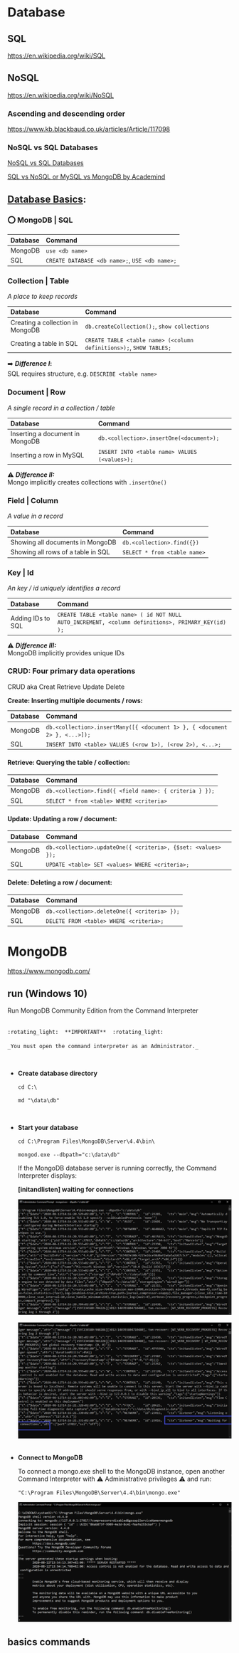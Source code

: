 # Database

## SQL

https://en.wikipedia.org/wiki/SQL  

## NoSQL

https://en.wikipedia.org/wiki/NoSQL  

### Ascending and descending order

https://www.kb.blackbaud.co.uk/articles/Article/117098  

### NoSQL vs SQL Databases

[NoSQL vs SQL Databases](https://www.mongodb.com/nosql-explained/nosql-vs-sql)  

[SQL vs NoSQL or MySQL vs MongoDB by Academind](https://www.youtube.com/watch?v=ZS_kXvOeQ5Y)  

## [**Database Basics**](https://github.com/FBw-26/lessons/blob/master/MongoDB.md):

### :o: MongoDB | SQL

|Database|Command|
|:-------|:------|
|MongoDB |`use <db name>`|
|SQL     |`CREATE DATABASE <db name>;`, `USE <db name>;`|

### Collection | Table

_A place to keep records_  

|Database|Command|
|:-------|:------|
|Creating a collection in MongoDB|`db.createCollection();`, `show collections`|
|Creating a table in SQL|`CREATE TABLE <table name> (<column definitions>);`, `SHOW TABLES;`|

:arrow_right: **_Difference I_:**  
SQL requires structure, e.g. `DESCRIBE <table name>`  

### Document | Row

_A single record in a collection / table_  

|Database|Command|
|:-------|:------|
|Inserting a document in MongoDB|`db.<collection>.insertOne(<document>);`|
|Inserting a row in MySQL|`INSERT INTO <table name> VALUES (<values>);`|

:warning: **_Difference II:_**  
Mongo implicitly creates collections with `.insertOne()`  

### Field | Column

_A value in a record_  

|Database|Command|
|:-------|:------|
|Showing all documents in MongoDB|`db.<collection>.find({})`|
|Showing all rows of a table in SQL|`SELECT * from <table name>`|

### Key | Id

_An key / id uniquely identifies a record_  

|Database|Command|
|:-------|:------|
|Adding IDs to SQL|`CREATE TABLE <table name> ( id NOT NULL AUTO_INCREMENT, <column definitions>, PRIMARY_KEY(id) );`|

:warning: **_Difference III:_**  
MongoDB implicitly provides unique IDs  

### CRUD: Four primary data operations

CRUD aka Creat Retrieve Update Delete  

**Create: Inserting multiple documents / rows:**

|Database|Command|
|:-------|:------|
|MongoDB |`db.<collection>.insertMany([{ <document 1> }, { <document 2> }, <...>]);`|
|SQL     |`INSERT INTO <table> VALUES (<row 1>), (<row 2>), <...>;`|

#### Retrieve: Querying the table / collection:

|Database|Command|
|:-------|:------|
|MongoDB |`db.<collection>.find({ <field name>: { criteria } });`|
|SQL     |`SELECT * from <table> WHERE <criteria>`|

#### Update: Updating a row / document:

|Database|Command|
|:-------|:------|
|MongoDB |`db.<collection>.updateOne({ <criteria>, {$set: <values> });`|
|SQL     |`UPDATE <table> SET <values> WHERE <criteria>;`|

#### Delete: Deleting a row / document:

|Database|Command|
|:-------|:------|
|MongoDB |`db.<collection>.deleteOne({ <criteria> });`|
|SQL     |`DELETE FROM <table> WHERE <criteria>;`|

# MongoDB

https://www.mongodb.com/  

## run (Windows 10)

Run MongoDB Community Edition from the Command Interpreter<br><br>

    :rotating_light:  **IMPORTANT**  :rotating_light:

    _You must open the command interpreter as an Administrator._

<br>

* **Create database directory**

    ```
    cd C:\
    ```

    ```
    md "\data\db"
    ```
<br>

* **Start your database**

    ```
    cd C:\Program Files\MongoDB\Server\4.4\bin\
    ```

    ```
    mongod.exe --dbpath="c:\data\db"
    ```

    If the MongoDB database server is running correctly, the Command Interpreter displays:  

    **[initandlisten] waiting for connections**  

    ![screenshot1](./readme/screenshot1.png)

    ![screenshot2](./readme/screenshot2.png)
<br><br>

* **Connect to MongoDB**

    To connect a mongo.exe shell to the MongoDB instance, open another Command Interpreter with :warning: Administrative privileges :warning: and run:

    ````
    "C:\Program Files\MongoDB\Server\4.4\bin\mongo.exe"
    ````

    ![screenshot3](./readme/screenshot3.png)

## basics commands


